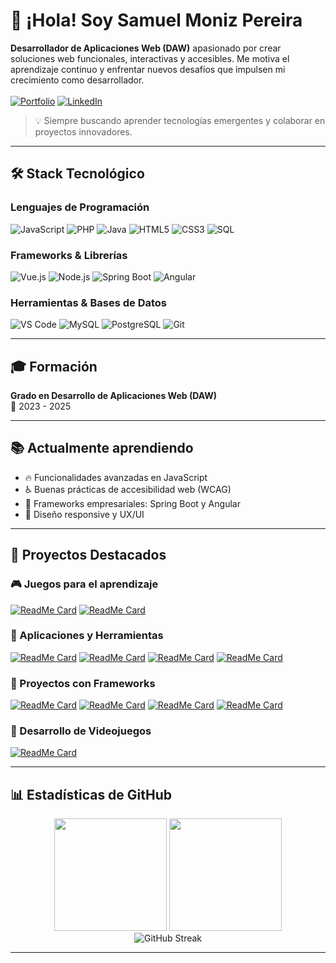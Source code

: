 # 👋 ¡Hola! Soy Samuel Moniz Pereira

**Desarrollador de Aplicaciones Web (DAW)** apasionado por crear soluciones web funcionales, interactivas y accesibles. Me motiva el aprendizaje continuo y enfrentar nuevos desafíos que impulsen mi crecimiento como desarrollador.<br><br>
[![Portfolio](https://img.shields.io/badge/Portfolio-FF5722?style=for-the-badge&logo=todoist&logoColor=white)](https://www.samuelmoniz.es)
[![LinkedIn](https://img.shields.io/badge/LinkedIn-0077B5?style=for-the-badge&logo=linkedin&logoColor=white)](https://www.linkedin.com/in/samuel-moniz-pereira-897015342/)

> 💡 Siempre buscando aprender tecnologías emergentes y colaborar en proyectos innovadores.

---

## 🛠️ Stack Tecnológico

### Lenguajes de Programación
![JavaScript](https://img.shields.io/badge/JavaScript-F7DF1E?style=for-the-badge&logo=javascript&logoColor=black)
![PHP](https://img.shields.io/badge/PHP-777BB4?style=for-the-badge&logo=php&logoColor=white)
![Java](https://img.shields.io/badge/Java-ED8B00?style=for-the-badge&logo=openjdk&logoColor=white)
![HTML5](https://img.shields.io/badge/HTML5-E34F26?style=for-the-badge&logo=html5&logoColor=white)
![CSS3](https://img.shields.io/badge/CSS3-1572B6?style=for-the-badge&logo=css3&logoColor=white)
![SQL](https://img.shields.io/badge/SQL-4479A1?style=for-the-badge&logo=mysql&logoColor=white)

### Frameworks & Librerías
![Vue.js](https://img.shields.io/badge/Vue.js-35495E?style=for-the-badge&logo=vue.js&logoColor=4FC08D)
![Node.js](https://img.shields.io/badge/Node.js-43853D?style=for-the-badge&logo=node.js&logoColor=white)
![Spring Boot](https://img.shields.io/badge/Spring_Boot-6DB33F?style=for-the-badge&logo=spring-boot&logoColor=white)
![Angular](https://img.shields.io/badge/Angular-DD0031?style=for-the-badge&logo=angular&logoColor=white)

### Herramientas & Bases de Datos
![VS Code](https://img.shields.io/badge/VS_Code-007ACC?style=for-the-badge&logo=visual-studio-code&logoColor=white)
![MySQL](https://img.shields.io/badge/MySQL-005C84?style=for-the-badge&logo=mysql&logoColor=white)
![PostgreSQL](https://img.shields.io/badge/PostgreSQL-316192?style=for-the-badge&logo=postgresql&logoColor=white)
![Git](https://img.shields.io/badge/Git-F05032?style=for-the-badge&logo=git&logoColor=white)

---

## 🎓 Formación

**Grado en Desarrollo de Aplicaciones Web (DAW)**  
📅 2023 - 2025

---

## 📚 Actualmente aprendiendo

- 🔥 Funcionalidades avanzadas en JavaScript
- ♿ Buenas prácticas de accesibilidad web (WCAG)
- 🌱 Frameworks empresariales: Spring Boot y Angular
- 🎨 Diseño responsive y UX/UI

---

## 💼 Proyectos Destacados

### 🎮 Juegos para el aprendizaje

[![ReadMe Card](https://github-readme-stats.vercel.app/api/pin/?username=sam324sam&repo=Juego_De_Memoria&theme=radical)](https://github.com/sam324sam/Juego_De_Memoria)
[![ReadMe Card](https://github-readme-stats.vercel.app/api/pin/?username=sam324sam&repo=Tres_En_Raya&theme=radical)](https://github.com/sam324sam/Tres_En_Raya)

### 🧰 Aplicaciones y Herramientas
[![ReadMe Card](https://github-readme-stats.vercel.app/api/pin/?username=sam324sam&repo=Calculadora&theme=radical)](https://github.com/sam324sam/Calculadora)
[![ReadMe Card](https://github-readme-stats.vercel.app/api/pin/?username=sam324sam&repo=GestionNominasJava&theme=radical)](https://github.com/sam324sam/GestionNominasJava)
[![ReadMe Card](https://github-readme-stats.vercel.app/api/pin/?username=sam324sam&repo=Gestion_movilidad&theme=radical)](https://github.com/sam324sam/Gestion_movilidad)
[![ReadMe Card](https://github-readme-stats.vercel.app/api/pin/?username=sam324sam&repo=Gestion_FCT_Nodejs&theme=radical)](https://github.com/sam324sam/Gestion_FCT_Nodejs)

### 🎯 Proyectos con Frameworks
[![ReadMe Card](https://github-readme-stats.vercel.app/api/pin/?username=DannaPatricia&repo=To-do-list-Backend&theme=radical)](https://github.com/DannaPatricia/To-do-list-Backend)
[![ReadMe Card](https://github-readme-stats.vercel.app/api/pin/?username=sam324sam&repo=To-do-list-Frontend&theme=radical)](https://github.com/sam324sam/To-do-list-Frontend)
[![ReadMe Card](https://github-readme-stats.vercel.app/api/pin/?username=sam324sam&repo=Pokedex&theme=radical)](https://github.com/sam324sam/Pokedex)
[![ReadMe Card](https://github-readme-stats.vercel.app/api/pin/?username=sam324sam&repo=LoginSpringBoot&theme=radical)](https://github.com/sam324sam/LoginSpringBoot)

### 🎲 Desarrollo de Videojuegos
[![ReadMe Card](https://github-readme-stats.vercel.app/api/pin/?username=sam324sam&repo=Primer_Juego_En_Godot&theme=radical)](https://github.com/sam324sam/Primer_Juego_En_Godot)

---

## 📊 Estadísticas de GitHub

<div align="center">
  <img height="180em" src="https://github-readme-stats.vercel.app/api?username=sam324sam&show_icons=true&theme=radical&include_all_commits=true&count_private=true"/>
  <img height="180em" src="https://github-readme-stats.vercel.app/api/top-langs/?username=sam324sam&layout=compact&langs_count=8&theme=radical"/>
</div>

<div align="center">
  <img src="https://github-readme-streak-stats.herokuapp.com/?user=sam324sam&theme=radical" alt="GitHub Streak"/>
</div>

---
